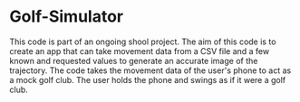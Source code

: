 # Golf-Simulator
This code is part of an ongoing shool project. The aim of this code is to create an app that can take movement data from a CSV file and a few known and requested values to generate an accurate image of the trajectory.
The code takes the movement data of the user's phone to act as a mock golf club. The user holds the phone and swings as if it were a golf club.
